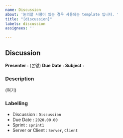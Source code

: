 ```yaml
---
name: Discussion
about: '논의할 사항이 있는 경우 사용되는 template 입니다. '
title: "[discussion]"
labels: discussion
assignees: ''

---
```


## Discussion 

**Presenter** : (본명)
**Due Date** : 
**Subject** : 

### Description
(여기)

### Labelling 

- Discussion : `Discussion`
- Due Date : `2020.00.00`
- Sprint : `sprint1`
- Server or Client : `Server`, `Client`
